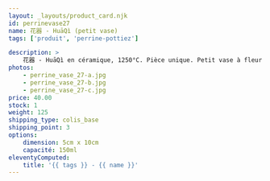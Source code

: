 ```yaml
---
layout: _layouts/product_card.njk
id: perrinevase27
name: 花器 - HuāQì (petit vase)
tags: ['produit', 'perrine-pottiez']

description: >
    花器 - HuāQì en céramique, 1250°C. Pièce unique. Petit vase à fleur.
photos:
    - perrine_vase_27-a.jpg
    - perrine_vase_27-b.jpg
    - perrine_vase_27-c.jpg
price: 40.00
stock: 1
weight: 125
shipping_type: colis_base
shipping_point: 3
options:
    dimension: 5cm x 10cm
    capacité: 150ml
eleventyComputed:
    title: '{{ tags }} - {{ name }}'
---
```

